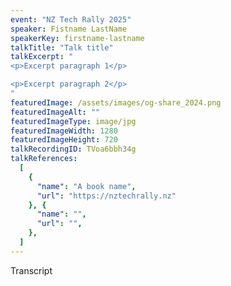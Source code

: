 ```yaml
---
event: "NZ Tech Rally 2025"
speaker: Fistname LastName
speakerKey: firstname-lastname
talkTitle: "Talk title"
talkExcerpt: " 
<p>Excerpt paragraph 1</p>

<p>Excerpt paragraph 2</p>
"
featuredImage: /assets/images/og-share_2024.png
featuredImageAlt: ""
featuredImageType: image/jpg
featuredImageWidth: 1280
featuredImageHeight: 720
talkRecordingID: TVoa6bbh34g
talkReferences:
  [
    { 
      "name": "A book name", 
      "url": "https://nztechrally.nz"
    }, {
      "name": "",
      "url": "",
    },
  ]
---
```


Transcript
